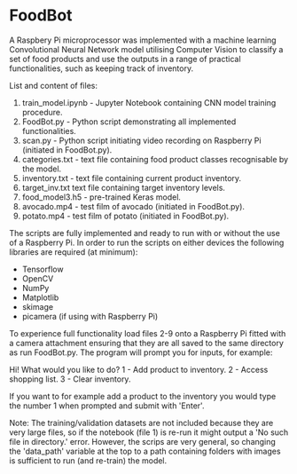 # FoodBot

A Raspbery Pi microprocessor was implemented with a machine learning Convolutional Neural Network model utilising Computer Vision to classify a set of food products and use the outputs in a range of practical functionalities, such as keeping track of inventory.

List and content of files:

1) train_model.ipynb - Jupyter Notebook containing CNN model training procedure.
2) FoodBot.py - Python script demonstrating all implemented functionalities.
3) scan.py - Python script initiating video recording on Raspberry Pi (initiated in FoodBot.py).
4) categories.txt - text file containing food product classes recognisable by the model.
5) inventory.txt - text file containing current product inventory.
6) target_inv.txt text file containing target inventory levels.
7) food_model3.h5 - pre-trained Keras model.
8) avocado.mp4 - test film of avocado (initiated in FoodBot.py).
9) potato.mp4 - test film of potato (initiated in FoodBot.py).

The scripts are fully implemented and ready to run with or without the use of a Raspberry Pi.
In order to run the scripts on either devices the following libraries are required (at minimum):
- Tensorflow
- OpenCV
- NumPy
- Matplotlib
- skimage
- picamera (if using with Raspberry Pi)

To experience full functionality load files 2-9 onto a Raspberry Pi fitted with a camera attachment
ensuring that they are all saved to the same directory as run FoodBot.py. The program will prompt
you for inputs, for example:

Hi! What would you like to do?
1 - Add product to inventory.
2 - Access shopping list.
3 - Clear inventory.

If you want to for example add a product to the inventory you would type the number 1 when prompted
and submit with 'Enter'.

Note: The training/validation datasets are not included because they are very large files, so if the
notebook (file 1) is re-run it might output a 'No such file in directory.' error. However, the
scrips are very general, so changing the 'data_path' variable at the top to a path containing
folders with images is sufficient to run (and re-train) the model. 
